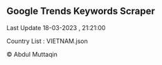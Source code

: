 

## Google Trends Keywords Scraper 
 
Last Update 18-03-2023 , 21:21:00

Country List :
VIETNAM.json



© Abdul Muttaqin 
